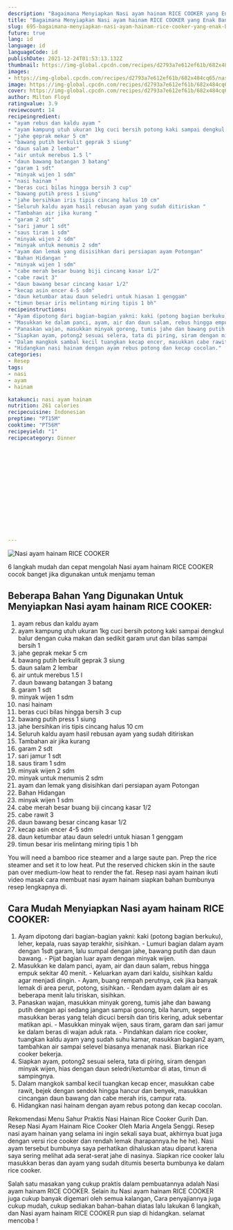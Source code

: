 ```yaml
---
description: "Bagaimana Menyiapkan Nasi ayam hainam RICE COOKER yang Enak Banget"
title: "Bagaimana Menyiapkan Nasi ayam hainam RICE COOKER yang Enak Banget"
slug: 695-bagaimana-menyiapkan-nasi-ayam-hainam-rice-cooker-yang-enak-banget
future: true
lang: id
language: id
languageCode: id
publishDate: 2021-12-24T01:53:13.132Z 
thumbnail: https://img-global.cpcdn.com/recipes/d2793a7e612ef61b/682x484cq65/nasi-ayam-hainam-rice-cooker-foto-resep-utama.webp
images:
- https://img-global.cpcdn.com/recipes/d2793a7e612ef61b/682x484cq65/nasi-ayam-hainam-rice-cooker-foto-resep-utama.webp
image: https://img-global.cpcdn.com/recipes/d2793a7e612ef61b/682x484cq65/nasi-ayam-hainam-rice-cooker-foto-resep-utama.webp
cover: https://img-global.cpcdn.com/recipes/d2793a7e612ef61b/682x484cq65/nasi-ayam-hainam-rice-cooker-foto-resep-utama.webp
author: Milton Floyd
ratingvalue: 3.9
reviewcount: 14
recipeingredient:
- "ayam rebus dan kaldu ayam "
- "ayam kampung utuh ukuran 1kg cuci bersih potong kaki sampai dengkul balur dengan cuka makan dan sedikit garam urut dan bilas sampai bersih 1"
- "jahe geprak mekar 5 cm"
- "bawang putih berkulit geprak 3 siung"
- "daun salam 2 lembar"
- "air untuk merebus 1.5 l"
- "daun bawang batangan 3 batang"
- "garam 1 sdt"
- "minyak wijen 1 sdm"
- "nasi hainam "
- "beras cuci bilas hingga bersih 3 cup"
- "bawang putih press 1 siung"
- "jahe bersihkan iris tipis cincang halus 10 cm"
- "Seluruh kaldu ayam hasil rebusan ayam yang sudah ditiriskan "
- "Tambahan air jika kurang "
- "garam 2 sdt"
- "sari jamur 1 sdt"
- "saus tiram 1 sdm"
- "minyak wijen 2 sdm"
- "minyak untuk menumis 2 sdm"
- "ayam dan lemak yang disisihkan dari persiapan ayam Potongan"
- "Bahan Hidangan "
- "minyak wijen 1 sdm"
- "cabe merah besar buang biji cincang kasar 1/2"
- "cabe rawit 3"
- "daun bawang besar cincang kasar 1/2"
- "kecap asin encer 4-5 sdm"
- "daun ketumbar atau daun seledri untuk hiasan 1 genggam"
- "timun besar iris melintang miring tipis 1 bh"
recipeinstructions:
- "Ayam dipotong dari bagian-bagian yakni: kaki (potong bagian berkuku), leher, kepala, ruas sayap terakhir, sisihkan. Lumuri bagian dalam ayam dengan 1sdt garam, lalu sumpal dengan jahe, bawang putih dan daun bawang. Pijat bagian luar ayam dengan minyak wijen."
- "Masukkan ke dalam panci, ayam, air dan daun salam, rebus hingga empuk sekitar 40 menit.  Keluarkan ayam dari kaldu, sisihkan kaldu agar menjadi dingin. Ayam, buang rempah perutnya, cek jika banyak lemak di area perut, potong, sisihkan.  Rendam ayam dalam air es beberapa menit lalu tiriskan, sisihkan."
- "Panaskan wajan, masukkan minyak goreng, tumis jahe dan bawang putih dengan api sedang jangan sampai gosong, bila harum, segera masukkan beras yang telah dicuci bersih dan tiris kering, aduk sebentar matikan api. Masukkan minyak wijen, saus tiram, garam dan sari jamur ke dalam beras di wajan aduk rata.  Pindahkan dalam rice cooker, tuangkan kaldu ayam yang sudah suhu kamar, masukkan bagian2 ayam, tambahkan air sampai selevel biasanya menanak nasi. Biarkan rice cooker bekerja."
- "Siapkan ayam, potong2 sesuai selera, tata di piring, siram dengan minyak wijen, hias dengan daun seledri/ketumbar di atas, timun di sampingnya."
- "Dalam mangkok sambal kecil tuangkan kecap encer, masukkan cabe rawit, bejek dengan sendok hingga hancur dan benyek, masukkan cincangan daun bawang dan cabe merah iris, campur rata."
- "Hidangkan nasi hainam dengan ayam rebus potong dan kecap cocolan."
categories:
- Resep
tags:
- nasi
- ayam
- hainam

katakunci: nasi ayam hainam 
nutrition: 261 calories
recipecuisine: Indonesian
preptime: "PT15M"
cooktime: "PT56M"
recipeyield: "1"
recipecategory: Dinner


     
    
    
    
    
    
    
    
    
    
    
      
    
---
```



![Nasi ayam hainam RICE COOKER](https://img-global.cpcdn.com/recipes/d2793a7e612ef61b/682x484cq65/nasi-ayam-hainam-rice-cooker-foto-resep-utama.webp)

6 langkah mudah dan cepat mengolah  Nasi ayam hainam RICE COOKER cocok banget jika digunakan untuk menjamu teman

<!--inarticleads1-->

## Beberapa Bahan Yang Digunakan Untuk Menyiapkan Nasi ayam hainam RICE COOKER:

1. ayam rebus dan kaldu ayam 
1. ayam kampung utuh ukuran 1kg cuci bersih potong kaki sampai dengkul balur dengan cuka makan dan sedikit garam urut dan bilas sampai bersih 1
1. jahe geprak mekar 5 cm
1. bawang putih berkulit geprak 3 siung
1. daun salam 2 lembar
1. air untuk merebus 1.5 l
1. daun bawang batangan 3 batang
1. garam 1 sdt
1. minyak wijen 1 sdm
1. nasi hainam 
1. beras cuci bilas hingga bersih 3 cup
1. bawang putih press 1 siung
1. jahe bersihkan iris tipis cincang halus 10 cm
1. Seluruh kaldu ayam hasil rebusan ayam yang sudah ditiriskan 
1. Tambahan air jika kurang 
1. garam 2 sdt
1. sari jamur 1 sdt
1. saus tiram 1 sdm
1. minyak wijen 2 sdm
1. minyak untuk menumis 2 sdm
1. ayam dan lemak yang disisihkan dari persiapan ayam Potongan
1. Bahan Hidangan 
1. minyak wijen 1 sdm
1. cabe merah besar buang biji cincang kasar 1/2
1. cabe rawit 3
1. daun bawang besar cincang kasar 1/2
1. kecap asin encer 4-5 sdm
1. daun ketumbar atau daun seledri untuk hiasan 1 genggam
1. timun besar iris melintang miring tipis 1 bh

You will need a bamboo rice steamer and a large saute pan. Prep the rice steamer and set it to low heat. Put the reserved chicken skin in the saute pan over medium-low heat to render the fat. Resep nasi ayam hainan ikuti video masak cara membuat nasi ayam hainam siapkan bahan bumbunya resep lengkapnya di. 

<!--inarticleads2-->

## Cara Mudah Menyiapkan Nasi ayam hainam RICE COOKER:

1. Ayam dipotong dari bagian-bagian yakni: kaki (potong bagian berkuku), leher, kepala, ruas sayap terakhir, sisihkan. - Lumuri bagian dalam ayam dengan 1sdt garam, lalu sumpal dengan jahe, bawang putih dan daun bawang. - Pijat bagian luar ayam dengan minyak wijen.
1. Masukkan ke dalam panci, ayam, air dan daun salam, rebus hingga empuk sekitar 40 menit.  - Keluarkan ayam dari kaldu, sisihkan kaldu agar menjadi dingin. - Ayam, buang rempah perutnya, cek jika banyak lemak di area perut, potong, sisihkan.  - Rendam ayam dalam air es beberapa menit lalu tiriskan, sisihkan.
1. Panaskan wajan, masukkan minyak goreng, tumis jahe dan bawang putih dengan api sedang jangan sampai gosong, bila harum, segera masukkan beras yang telah dicuci bersih dan tiris kering, aduk sebentar matikan api. - Masukkan minyak wijen, saus tiram, garam dan sari jamur ke dalam beras di wajan aduk rata.  - Pindahkan dalam rice cooker, tuangkan kaldu ayam yang sudah suhu kamar, masukkan bagian2 ayam, tambahkan air sampai selevel biasanya menanak nasi. Biarkan rice cooker bekerja.
1. Siapkan ayam, potong2 sesuai selera, tata di piring, siram dengan minyak wijen, hias dengan daun seledri/ketumbar di atas, timun di sampingnya.
1. Dalam mangkok sambal kecil tuangkan kecap encer, masukkan cabe rawit, bejek dengan sendok hingga hancur dan benyek, masukkan cincangan daun bawang dan cabe merah iris, campur rata.
1. Hidangkan nasi hainam dengan ayam rebus potong dan kecap cocolan.


Rekomendasi Menu Sahur Praktis Nasi Hainan Rice Cooker Gurih Dan. Resep Nasi Ayam Hainam Rice Cooker Oleh Maria Angela Senggi. Resep nasi ayam hainan yang selama ini ingin sekali saya buat, akhirnya buat juga dengan versi rice cooker dan rendah lemak (harapannya.he he he). Nasi ayam tersebut bumbunya saya perhatikan dihaluskan atau diparut karena saya sering melihat ada serat-serat jahe di nasinya. Siapkan rice cooker lalu masukkan beras dan ayam yang sudah ditumis beserta bumbunya ke dalam rice cooker. 

Salah satu masakan yang cukup praktis dalam pembuatannya adalah  Nasi ayam hainam RICE COOKER. Selain itu  Nasi ayam hainam RICE COOKER  juga cukup banyak digemari oleh semua kalangan, Cara penyajiannya juga cukup mudah, cukup sediakan bahan-bahan diatas lalu lakukan 6 langkah, dan  Nasi ayam hainam RICE COOKER  pun siap di hidangkan. selamat mencoba !
